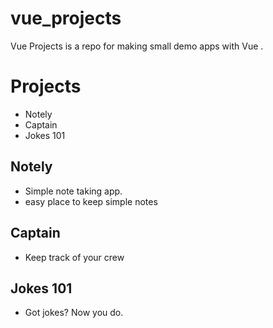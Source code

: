 # vue_projects
Vue Projects is a repo for making small demo apps with Vue .

# Projects
 - Notely
 - Captain
 - Jokes 101

## Notely 
 - Simple note taking app.
 - easy place to keep simple notes

## Captain
 - Keep track of your crew

## Jokes 101
 - Got jokes? Now you do.

 
